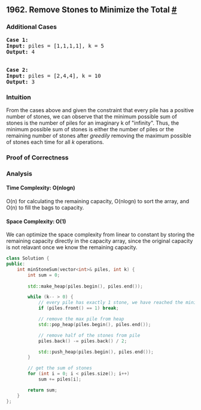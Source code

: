 ## 1962. Remove Stones to Minimize the Total [#](https://leetcode.com/problems/remove-stones-to-minimize-the-total/)

### Additional Cases
<pre>
<b>Case 1:</b>
<b>Input:</b> piles = [1,1,1,1], k = 5
<b>Output:</b> 4
</br>
<b>Case 2:</b>
<b>Input:</b> piles = [2,4,4], k = 10
<b>Output:</b> 3
</pre>

### Intuition
From the cases above and given the constraint that every pile has a positive number of stones, we can observe that the minimum possible sum of stones is the number of piles for an imaginary k of "infinity". Thus, the minimum possible sum of stones is either the number of piles or the remaining number of stones after _greedily_ removing the maximum possible of stones each time for all _k_ operations.

### Proof of Correctness
<!-- (Greedy stays ahead) </br>
Supose, for the sake of contradiction, B<sub>G</sub>, the collection of bags found by our algorithm isn't the maximum number of bags that be filled. Let B' be the true maximum collection of bags.
</br></br>
Let _b_ be the  -->

### Analysis
#### Time Complexity: O(nlogn)
O(n) for calculating the remaining capacity, O(nlogn) to sort the array, and O(n) to fill the bags to capacity. 
#### Space Complexity: O(1)
We can optimize the space complexity from linear to constant by storing the remaining capacity directly in the capacity array, since the original capacity is not relavant once we know the remaining capacity.

```cpp
class Solution {
public:
    int minStoneSum(vector<int>& piles, int k) {
        int sum = 0;
    
        std::make_heap(piles.begin(), piles.end());

        while (k-- > 0) {
            // every pile has exactly 1 stone, we have reached the minimum
            if (piles.front() == 1) break;

            // remove the max pile from heap
            std::pop_heap(piles.begin(), piles.end());

            // remove half of the stones from pile
            piles.back() -= piles.back() / 2;

            std::push_heap(piles.begin(), piles.end());
        }

        // get the sum of stones
        for (int i = 0; i < piles.size(); i++)
            sum += piles[i];

        return sum;
    }
};
```
